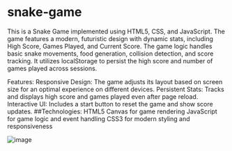 # snake-game
This is a Snake Game implemented using HTML5, CSS, and JavaScript. The game features a modern, futuristic design with dynamic stats, including High Score, Games Played, and Current Score. The game logic handles basic snake movements, food generation, collision detection, and score tracking. It utilizes localStorage to persist the high score and number of games played across sessions.

Features:
Responsive Design: The game adjusts its layout based on screen size for an optimal experience on different devices.
Persistent Stats: Tracks and displays high score and games played even after page reload.
Interactive UI: Includes a start button to reset the game and show score updates.
##Technologies:
HTML5 Canvas for game rendering
JavaScript for game logic and event handling
CSS3 for modern styling and responsiveness

![image](https://github.com/user-attachments/assets/0549f759-4539-4328-8dc4-51b918751390)
